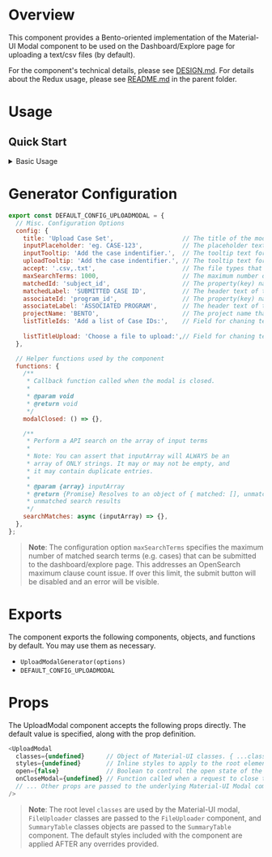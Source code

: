 # Overview

This component provides a Bento-oriented implementation of the Material-UI Modal component to be used on the Dashboard/Explore page for uploading a text/csv files (by default).

For the component's technical details, please see [DESIGN.md](./DESIGN.md). For details about the Redux usage, please see [README.md](../../README.md) in the parent folder.

# Usage

## Quick Start

<details>
  <summary>Basic Usage</summary>

  ```javascript
  // Import the component
  import { UploadModalGenerator } from '@bento-core/local-find';

  // Generate the component with the default options
  const { UploadModal } = UploadModalGenerator();

  // Use the component
  const modal = (
    <UploadModal
      classes={classes}
      open={true}
    />
  );
  ```

  > **Warning**: If the parent component is rerendered, the modal will be regenerated every time. It's best to keep
  > the generator function call outside of the parent component.
</details>

# Generator Configuration

```JAVASCRIPT
export const DEFAULT_CONFIG_UPLOADMODAL = {
  // Misc. Configuration Options
  config: {
    title: 'Upload Case Set',                   // The title of the modal
    inputPlaceholder: 'eg. CASE-123',           // The placeholder text for the textarea input
    inputTooltip: 'Add the case indentifier.',  // The tooltip text for the textarea input section. Empty = no tooltip
    uploadTooltip: 'Add the case indentifier.', // The tooltip text for the upload button section. Empty = no tooltip
    accept: '.csv,.txt',                        // The file types that can be uploaded (must be text/* files only)
    maxSearchTerms: 1000,                       // The maximum number of search terms that can be searched for. See note below.
    matchedId: 'subject_id',                    // The property(key) name for the first column in the backend response object 
    matchedLabel: 'SUBMITTED CASE ID',          // The header text of the first column of the matched summary table in the Upload Modal
    associateId: 'program_id',                  // The property(key) name for the second column in the backend response object 
    associateLabel: 'ASSOCIATED PROGRAM',       // The header text of the second column of the matched summary table in the Upload Modal
    projectName: 'BENTO',                       // The project name that appears in the text that appears when matching id is found 
    listTitleIds: 'Add a list of Case IDs:',    // Field for chaning text lebel of input caseIds/subjects
 
    listTitleUpload: 'Choose a file to upload:',// Field for chaning text lebel of file upload button
  },

  // Helper functions used by the component
  functions: {
    /**
     * Callback function called when the modal is closed.
     *
     * @param void
     * @return void
     */
    modalClosed: () => {},

    /**
     * Perform a API search on the array of input terms
     *
     * Note: You can assert that inputArray will ALWAYS be an
     * array of ONLY strings. It may or may not be empty, and
     * it may contain duplicate entries.
     *
     * @param {array} inputArray
     * @return {Promise} Resolves to an object of { matched: [], unmatched: [] } matched and
     * unmatched search results
     */
    searchMatches: async (inputArray) => {},
  },
};
```

> **Note**: The configuration option `maxSearchTerms` specifies the maximum number of matched search terms (e.g. cases)
> that can be submitted to the dashboard/explore page. This addresses an OpenSearch maximum clause count issue. If over this limit, the submit button will be disabled and an error will be visible.

# Exports

The component exports the following components, objects, and functions by default. You may use them as necessary.

- `UploadModalGenerator(options)`
- `DEFAULT_CONFIG_UPLOADMODAL`

# Props

The UploadModal component accepts the following props directly. The default value is specified, along with the prop definition.

```javascript
<UploadModal
  classes={undefined}      // Object of Material-UI classes. { ...classes, FileUploader: {}, SummaryTable: {} }
  styles={undefined}       // Inline styles to apply to the root element
  open={false}             // Boolean to control the open state of the modal
  onCloseModal={undefined} // Function called when a request to close the modal is made. Used to update the open state.
  // ... Other props are passed to the underlying Material-UI Modal component
/>
```

> **Note**: The root level `classes` are used by the Material-UI modal, `FileUploader` classes are passed to the `FileUploader` component, and `SummaryTable` classes objects are passed to the `SummaryTable` component.
> The default styles included with the component are applied AFTER any overrides provided.
